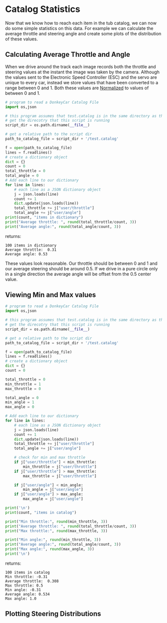 # Catalog Statistics

Now that we know how to reach each item in the tub catalog, we can now do some simple statistics on this data.  For example we can calculate the average throttle and steering angle and create some plots of the distribution of these values.

## Calculating Average Throttle and Angle

When we drive around the track each image records both the throttle and steering values at the instant the image was taken by the camera.  Although the values sent to the Electronic Speed Controller (ESC) and the servo are unique to every car, instead we store values that have been converted to a range between 0 and 1.  Both these values are [Normalized](#glossary#normalized) to values of between 0 and 1.

```py
# program to read a DonkeyCar Catalog File
import os,json

# this program assumes that test.catalog is in the same directory as this script
# get the direcotry that this script is running
script_dir = os.path.dirname(__file__)

# get a relative path to the script dir
path_to_catalog_file = script_dir + '/test.catalog'

f = open(path_to_catalog_file)
lines = f.readlines()
# create a dictionary object
dict = {}
count = 0
total_throttle = 0
total_angle = 0
# Add each line to our dictionary
for line in lines:
    # each line as a JSON dictionary object
    j = json.loads(line)
    count += 1
    dict.update(json.loads(line))
    total_throttle += j["user/throttle"]
    total_angle += j["user/angle"]
print(count, "items in dictionary")
print("Average throttle: ", round(total_throttle/count, 3))
print("Average angle:", round(total_angle/count, 3))
```

returns:

```
100 items in dictionary
Average throttle:  0.31
Average angle: 0.53
```

These values look reasonable.  Our throttle should be between 0 and 1 and our average steering should be around 0.5.  If we drive in a pure circle only in a single direction the average angle will be offset from the 0.5 center value.

## Viewing Min and Max values

```py
# program to read a DonkeyCar Catalog File
import os,json

# this program assumes that test.catalog is in the same directory as this script
# get the direcotry that this script is running
script_dir = os.path.dirname(__file__)

# get a relative path to the script dir
path_to_catalog_file = script_dir + '/test.catalog'

f = open(path_to_catalog_file)
lines = f.readlines()
# create a dictionary object
dict = {}
count = 0

total_throttle = 0
min_throttle = 1
max_throttle = 0

total_angle = 0
min_angle = 1
max_angle = 0

# Add each line to our dictionary
for line in lines:
    # each line as a JSON dictionary object
    j = json.loads(line)
    count += 1
    dict.update(json.loads(line))
    total_throttle += j["user/throttle"]
    total_angle += j["user/angle"]

    # check for min and max throttle
    if j["user/throttle"] < min_throttle:
        min_throttle = j["user/throttle"]
    if j["user/throttle"] > max_throttle:
        max_throttle = j["user/throttle"]

    if j["user/angle"] < min_angle:
        min_angle = j["user/angle"]
    if j["user/angle"] > max_angle:
        max_angle = j["user/angle"]

print('\n')
print(count, "items in catalog")

print("Min throttle:", round(min_throttle, 3))
print("Average throttle: ", round(total_throttle/count, 3))
print("Max throttle:", round(max_throttle, 3))

print("Min angle:", round(min_throttle, 3))
print("Average angle:", round(total_angle/count, 3))
print("Max angle:", round(max_angle, 3))
print('\n')
```

returns:

```
100 items in catalog
Min throttle: -0.31
Average throttle:  0.308
Max throttle: 0.5
Min angle: -0.31
Average angle: 0.534
Max angle: 1.0
```

## Plotting Steering Distributions